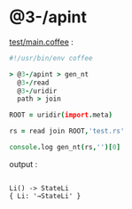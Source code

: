 [‼️]: ✏️README.mdt

# @3-/apint

[test/main.coffee](./test/main.coffee) :

```coffee
#!/usr/bin/env coffee

> @3-/apint > gen_nt
  @3-/read
  @3-/uridir
  path > join

ROOT = uridir(import.meta)

rs = read join ROOT,'test.rs'

console.log gen_nt(rs,'')[0]
```

output :

```

Li() -> StateLi
{ Li: '→StateLi' }
```
